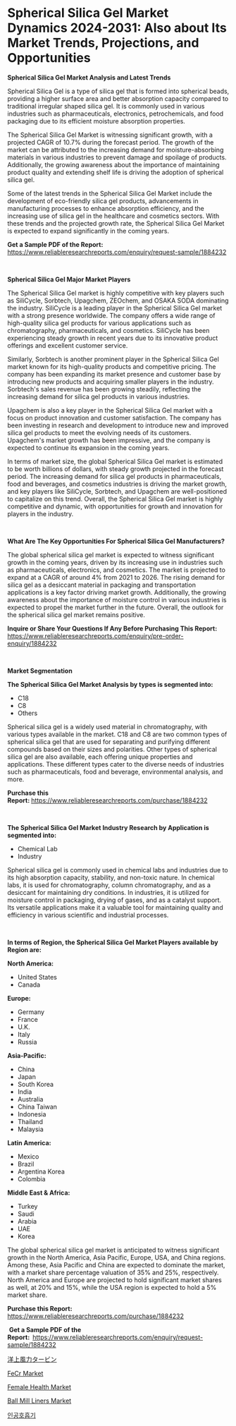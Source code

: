 <p><h1>Spherical Silica Gel Market Dynamics 2024-2031: Also about Its Market Trends, Projections, and Opportunities</h1></p><p><strong>Spherical Silica Gel Market Analysis and Latest Trends</strong></p>
<p><p>Spherical Silica Gel is a type of silica gel that is formed into spherical beads, providing a higher surface area and better absorption capacity compared to traditional irregular shaped silica gel. It is commonly used in various industries such as pharmaceuticals, electronics, petrochemicals, and food packaging due to its efficient moisture absorption properties.</p><p>The Spherical Silica Gel Market is witnessing significant growth, with a projected CAGR of 10.7% during the forecast period. The growth of the market can be attributed to the increasing demand for moisture-absorbing materials in various industries to prevent damage and spoilage of products. Additionally, the growing awareness about the importance of maintaining product quality and extending shelf life is driving the adoption of spherical silica gel.</p><p>Some of the latest trends in the Spherical Silica Gel Market include the development of eco-friendly silica gel products, advancements in manufacturing processes to enhance absorption efficiency, and the increasing use of silica gel in the healthcare and cosmetics sectors. With these trends and the projected growth rate, the Spherical Silica Gel Market is expected to expand significantly in the coming years.</p></p>
<p><strong>Get a Sample PDF of the Report:&nbsp;</strong> <a href="https://www.reliableresearchreports.com/enquiry/request-sample/1884232">https://www.reliableresearchreports.com/enquiry/request-sample/1884232</a></p>
<p>&nbsp;</p>
<p><strong>Spherical Silica Gel Major Market Players</strong></p>
<p><p>The Spherical Silica Gel market is highly competitive with key players such as SiliCycle, Sorbtech, Upagchem, ZEOchem, and OSAKA SODA dominating the industry. SiliCycle is a leading player in the Spherical Silica Gel market with a strong presence worldwide. The company offers a wide range of high-quality silica gel products for various applications such as chromatography, pharmaceuticals, and cosmetics. SiliCycle has been experiencing steady growth in recent years due to its innovative product offerings and excellent customer service.</p><p>Similarly, Sorbtech is another prominent player in the Spherical Silica Gel market known for its high-quality products and competitive pricing. The company has been expanding its market presence and customer base by introducing new products and acquiring smaller players in the industry. Sorbtech's sales revenue has been growing steadily, reflecting the increasing demand for silica gel products in various industries.</p><p>Upagchem is also a key player in the Spherical Silica Gel market with a focus on product innovation and customer satisfaction. The company has been investing in research and development to introduce new and improved silica gel products to meet the evolving needs of its customers. Upagchem's market growth has been impressive, and the company is expected to continue its expansion in the coming years.</p><p>In terms of market size, the global Spherical Silica Gel market is estimated to be worth billions of dollars, with steady growth projected in the forecast period. The increasing demand for silica gel products in pharmaceuticals, food and beverages, and cosmetics industries is driving the market growth, and key players like SiliCycle, Sorbtech, and Upagchem are well-positioned to capitalize on this trend. Overall, the Spherical Silica Gel market is highly competitive and dynamic, with opportunities for growth and innovation for players in the industry.</p></p>
<p>&nbsp;</p>
<p><strong>What Are The Key Opportunities For Spherical Silica Gel Manufacturers?</strong></p>
<p><p>The global spherical silica gel market is expected to witness significant growth in the coming years, driven by its increasing use in industries such as pharmaceuticals, electronics, and cosmetics. The market is projected to expand at a CAGR of around 4% from 2021 to 2026. The rising demand for silica gel as a desiccant material in packaging and transportation applications is a key factor driving market growth. Additionally, the growing awareness about the importance of moisture control in various industries is expected to propel the market further in the future. Overall, the outlook for the spherical silica gel market remains positive.</p></p>
<p><strong>Inquire or Share Your Questions If Any Before Purchasing This Report:</strong> <a href="https://www.reliableresearchreports.com/enquiry/pre-order-enquiry/1884232">https://www.reliableresearchreports.com/enquiry/pre-order-enquiry/1884232</a></p>
<p>&nbsp;</p>
<p><strong>Market Segmentation</strong></p>
<p><strong>The Spherical Silica Gel Market Analysis by types is segmented into:</strong></p>
<p><ul><li>C18</li><li>C8</li><li>Others</li></ul></p>
<p><p>Spherical silica gel is a widely used material in chromatography, with various types available in the market. C18 and C8 are two common types of spherical silica gel that are used for separating and purifying different compounds based on their sizes and polarities. Other types of spherical silica gel are also available, each offering unique properties and applications. These different types cater to the diverse needs of industries such as pharmaceuticals, food and beverage, environmental analysis, and more.</p></p>
<p><strong>Purchase this Report:&nbsp;</strong><a href="https://www.reliableresearchreports.com/purchase/1884232">https://www.reliableresearchreports.com/purchase/1884232</a></p>
<p>&nbsp;</p>
<p><strong>The Spherical Silica Gel Market Industry Research by Application is segmented into:</strong></p>
<p><ul><li>Chemical Lab</li><li>Industry</li></ul></p>
<p><p>Spherical silica gel is commonly used in chemical labs and industries due to its high absorption capacity, stability, and non-toxic nature. In chemical labs, it is used for chromatography, column chromatography, and as a desiccant for maintaining dry conditions. In industries, it is utilized for moisture control in packaging, drying of gases, and as a catalyst support. Its versatile applications make it a valuable tool for maintaining quality and efficiency in various scientific and industrial processes.</p></p>
<p>&nbsp;</p>
<p><strong>In terms of Region, the Spherical Silica Gel Market Players available by Region are:</strong></p>
<p>
    <p> <strong> North America: </strong>
        <ul>
            <li>United States</li>
            <li>Canada</li>
        </ul>
        </p> 
    <p> <strong> Europe: </strong>
        <ul>
            <li>Germany</li>
            <li>France</li>
            <li>U.K.</li>
            <li>Italy</li>
            <li>Russia</li>
        </ul>
        </p> 
    <p> <strong> Asia-Pacific: </strong>
        <ul>
            <li>China</li>
            <li>Japan</li>
            <li>South Korea</li>
            <li>India</li>
            <li>Australia</li>
            <li>China Taiwan</li>
            <li>Indonesia</li>
            <li>Thailand</li>
            <li>Malaysia</li>
        </ul>
        </p> 
    <p> <strong> Latin America: </strong>
        <ul>
            <li>Mexico</li>
            <li>Brazil</li>
            <li>Argentina Korea</li>
            <li>Colombia</li>
        </ul>
        </p> 
    <p> <strong> Middle East & Africa: </strong>
        <ul>
            <li>Turkey</li>
            <li>Saudi</li>
            <li>Arabia</li>
            <li>UAE</li>
            <li>Korea</li>
        </ul>
    </p>
    </p>
<p><p>The global spherical silica gel market is anticipated to witness significant growth in the North America, Asia Pacific, Europe, USA, and China regions. Among these, Asia Pacific and China are expected to dominate the market, with a market share percentage valuation of 35% and 25%, respectively. North America and Europe are projected to hold significant market shares as well, at 20% and 15%, while the USA region is expected to hold a 5% market share.</p></p>
<p><strong>Purchase this Report: </strong><a href="https://www.reliableresearchreports.com/purchase/1884232">https://www.reliableresearchreports.com/purchase/1884232</a></p>
<p>&nbsp;<strong>Get a Sample PDF of the Report:&nbsp;&nbsp;</strong><a href="https://www.reliableresearchreports.com/enquiry/request-sample/1884232">https://www.reliableresearchreports.com/enquiry/request-sample/1884232</a></p>
<p><strong></strong></p>
<p><p><a href="https://github.com/vtbvgl20191192/Market-Research-Report-List-1/blob/main/1674628192672.md">洋上風力タービン</a></p><p><a href="https://github.com/mbisetmhermsr/Market-Research-Report-List-1/blob/main/fecr-market.md">FeCr Market</a></p><p><a href="https://issuu.com/reportprime-2/docs/female-health-market-size-2030.pptx">Female Health Market</a></p><p><a href="https://github.com/zjyglelu/Market-Research-Report-List-1/blob/main/ball-mill-liners-market.md">Ball Mill Liners Market</a></p><p><a href="https://github.com/lzuwsfreyoq70/Market-Research-Report-List-1/blob/main/1468946192445.md">인공호흡기</a></p></p>
